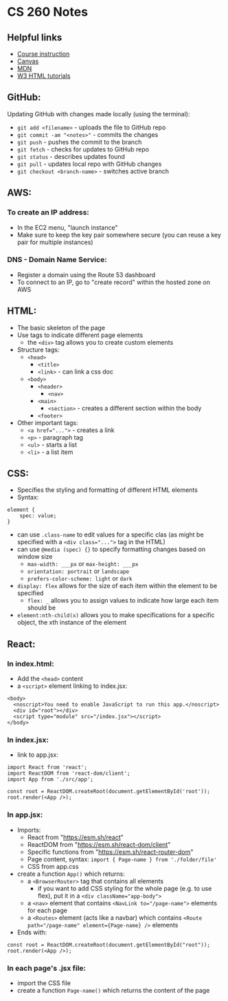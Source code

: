 # CS 260 Notes

## Helpful links

- [Course instruction](https://github.com/webprogramming260)
- [Canvas](https://byu.instructure.com)
- [MDN](https://developer.mozilla.org)
- [W3 HTML tutorials](https://w3schools.com/html)

## GitHub:
Updating GitHub with changes made locally (using the terminal):

- `git add <filename>` - uploads the file to GitHub repo
- `git commit -am "<notes>"` - commits the changes
- `git push` - pushes the commit to the branch
- `git fetch` - checks for updates to GitHub repo
- `git status` - describes updates found
- `git pull` - updates local repo with GitHub changes
- `git checkout <branch-name>` - switches active branch

## AWS:
### To create an IP address:
- In the EC2 menu, "launch instance"
- Make sure to keep the key pair somewhere secure (you can reuse a key pair for multiple instances)

### DNS - Domain Name Service:
- Register a domain using the Route 53 dashboard
- To connect to an IP, go to "create record" within the hosted zone on AWS

## HTML:
- The basic skeleton of the page
- Use tags to indicate different page elements
    - the `<div>` tag allows you to create custom elements
- Structure tags:
    - `<head>`
        - `<title>`
        - `<link>` - can link a css doc
    - `<body>`
        - `<header>`
            - `<nav>`
        - `<main>`
            - `<section>` - creates a different section within the body
        - `<footer>`
- Other important tags:
    - `<a href="...">` - creates a link
    - `<p>` - paragraph tag
    - `<ul>` - starts a list
    - `<li>` - a list item

## CSS:
- Specifies the styling and formatting of different HTML elements
- Syntax:
```
element {
    spec: value;
}
```
- can use `.class-name` to edit values for a specific clas (as might be specified with a `<div class="...">` tag in the HTML)
- can use `@media (spec) {}` to specify formatting changes based on window size
    - `max-width: ___px` or `max-height: ___px`
    - `orientation: portrait` or `landscape`
    - `prefers-color-scheme: light` or `dark`
- `display: flex` allows for the size of each item within the element to be specified
    - `flex: _` allows you to assign values to indicate how large each item should be
- `element:nth-child(x)` allows you to make specifications for a specific object, the xth instance of the element

## React:
### In index.html: 
- Add the `<head>` content
- a `<script>` element linking to index.jsx:
```
<body>
  <noscript>You need to enable JavaScript to run this app.</noscript>
  <div id="root"></div>
  <script type="module" src="/index.jsx"></script>
</body>
```

### In index.jsx:
- link to app.jsx:
```
import React from 'react';
import ReactDOM from 'react-dom/client';
import App from './src/app';

const root = ReactDOM.createRoot(document.getElementById('root'));
root.render(<App />);
```

### In app.jsx:
- Imports:
    - React from "https://esm.sh/react"
    - ReactDOM from "https://esm.sh/react-dom/client"
    - Specific functions from "https://esm.sh/react-router-dom"
    - Page content, syntax: `import { Page-name } from './folder/file'`
    - CSS from app.css
- create a function `App()` which returns:
    - a `<BrowserRouter>` tag that contains all elements
        - if you want to add CSS styling for the whole page (e.g. to use flex), put it in a `<div className="app-body">`
    - a `<nav>` element that contains `<NavLink to="/page-name">` elements for each page
    - a `<Routes>` element (acts like a navbar) which contains `<Route path="/page-name" element={Page-name} />` elements
- Ends with:
```
const root = ReactDOM.createRoot(document.getElementById("root"));
root.render(<App />);
```

### In each page's .jsx file:
- import the CSS file
- create a function `Page-name()` which returns the content of the page